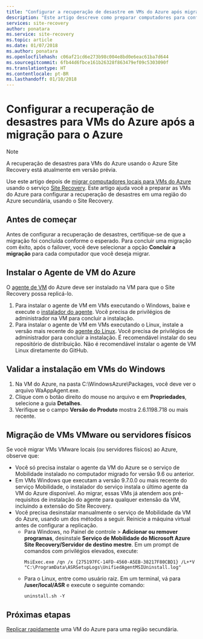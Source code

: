 ```yaml
---
title: "Configurar a recuperação de desastre em VMs do Azure após migração para o Azure com o Azure Site Recovery | Microsoft Docs"
description: "Este artigo descreve como preparar computadores para configurar a recuperação de desastre entre regiões do Azure após a migração para o Azure usando o Azure Site Recovery."
services: site-recovery
author: ponatara
ms.service: site-recovery
ms.topic: article
ms.date: 01/07/2018
ms.author: ponatara
ms.openlocfilehash: c06af21cd6e273b98c004e8bd0e6eac61ba7d644
ms.sourcegitcommit: 6fb44d6fbce161b26328f863479ef09c5303090f
ms.translationtype: HT
ms.contentlocale: pt-BR
ms.lasthandoff: 01/10/2018
---
```

# <a name="set-up-disaster-recovery-for-azure-vms-after-migration-to-azure"></a>Configurar a recuperação de desastres para VMs do Azure após a migração para o Azure 

>[!NOTE]
> A recuperação de desastres para VMs do Azure usando o Azure Site Recovery está atualmente em versão prévia.

Use este artigo depois de [migrar computadores locais para VMs do Azure](tutorial-migrate-on-premises-to-azure.md) usando o serviço [Site Recovery](site-recovery-overview.md). Este artigo ajuda você a preparar as VMs do Azure para configurar a recuperação de desastres em uma região do Azure secundária, usando o Site Recovery.



## <a name="before-you-start"></a>Antes de começar

Antes de configurar a recuperação de desastres, certifique-se de que a migração foi concluída conforme o esperado. Para concluir uma migração com êxito, após o failover, você deve selecionar a opção **Concluir a migração** para cada computador que você deseja migrar. 



## <a name="install-the-azure-vm-agent"></a>Instalar o Agente de VM do Azure

O [agente de VM](../virtual-machines/windows/agent-user-guide.md) do Azure deve ser instalado na VM para que o Site Recovery possa replicá-lo.


1. Para instalar o agente de VM em VMs executando o Windows, baixe e execute o [instalador do agente](http://go.microsoft.com/fwlink/?LinkID=394789&clcid=0x409). Você precisa de privilégios de administrador na VM para concluir a instalação.
2. Para instalar o agente de VM em VMs executando o Linux, instale a versão mais recente do [agente do Linux](../virtual-machines/linux/agent-user-guide.md). Você precisa de privilégios de administrador para concluir a instalação. É recomendável instalar do seu repositório de distribuição. Não é recomendável instalar o agente de VM Linux diretamente do GitHub. 


## <a name="validate-the-installation-on-windows-vms"></a>Validar a instalação em VMs do Windows

1. Na VM do Azure, na pasta C:\WindowsAzure\Packages, você deve ver o arquivo WaAppAgent.exe.
2. Clique com o botão direito do mouse no arquivo e em **Propriedades**, selecione a guia **Detalhes**.
3. Verifique se o campo **Versão do Produto** mostra 2.6.1198.718 ou mais recente.



## <a name="migration-from-vmware-vms-or-physical-servers"></a>Migração de VMs VMware ou servidores físicos

Se você migrar VMs VMware locais (ou servidores físicos) ao Azure, observe que:

- Você só precisa instalar o agente da VM do Azure se o serviço de Mobilidade instalado no computador migrado for versão 9.6 ou anterior.
- Em VMs Windows que executam a versão 9.7.0.0 ou mais recente do serviço Mobilidade, o instalador do serviço instala o último agente da VM do Azure disponível. Ao migrar, essas VMs já atendem aos pré-requisitos de instalação do agente para qualquer extensão da VM, incluindo a extensão do Site Recovery.
- Você precisa desinstalar manualmente o serviço de Mobilidade da VM do Azure, usando um dos métodos a seguir. Reinicie a máquina virtual antes de configurar a replicação.
    - Para Windows, no Painel de controle > **Adicionar ou remover programas**, desinstale **Serviço de Mobilidade do Microsoft Azure Site Recovery/Servidor de destino mestre**. Em um prompt de comandos com privilégios elevados, execute:
        ```
        MsiExec.exe /qn /x {275197FC-14FD-4560-A5EB-38217F80CBD1} /L+*V "C:\ProgramData\ASRSetupLogs\UnifiedAgentMSIUninstall.log"
        ```
    - Para o Linux, entre como usuário raiz. Em um terminal, vá para **/user/local/ASR** e execute o seguinte comando:
        ```
        uninstall.sh -Y
        ```


## <a name="next-steps"></a>Próximas etapas

[Replicar rapidamente](azure-to-azure-quickstart.md) uma VM do Azure para uma região secundária.
